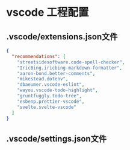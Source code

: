 # vscode 工程配置

## .vscode/extensions.json文件

```json
{
  "recommendations": [
    "streetsidesoftware.code-spell-checker",
    "IricBing.iricbing-markdown-formatter",
    "aaron-bond.better-comments",
    "mikestead.dotenv",
    "dbaeumer.vscode-eslint",
    "wayou.vscode-todo-highlight",
    "gruntfuggly.todo-tree",
    "esbenp.prettier-vscode",
    "svelte.svelte-vscode"
  ]
}
```

## .vscode/settings.json文件
